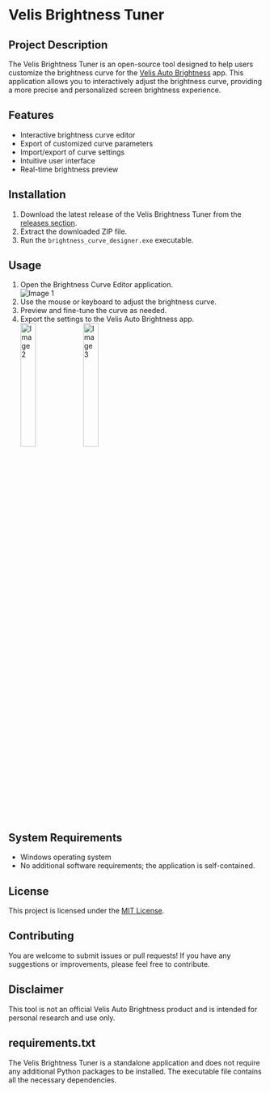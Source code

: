 # Velis Brightness Tuner

## Project Description

The Velis Brightness Tuner is an open-source tool designed to help users customize the brightness curve for the [Velis Auto Brightness](https://play.google.com/store/apps/details?id=com.velis.auto.brightness) app. This application allows you to interactively adjust the brightness curve, providing a more precise and personalized screen brightness experience.

## Features

- Interactive brightness curve editor
- Export of customized curve parameters
- Import/export of curve settings
- Intuitive user interface
- Real-time brightness preview

## Installation

1. Download the latest release of the Velis Brightness Tuner from the [releases section](https://github.com/Yen-Lung-Huang/velis-brightness-tuner/releases/latest).
2. Extract the downloaded ZIP file.
3. Run the `brightness_curve_designer.exe` executable.

## Usage

1. Open the Brightness Curve Editor application.  
![Image 1](https://github.com/user-attachments/assets/5275f849-d1bb-4dc0-b39e-4a97fc7a4ea7)
2. Use the mouse or keyboard to adjust the brightness curve.  
3. Preview and fine-tune the curve as needed.  
4. Export the settings to the Velis Auto Brightness app.  
   <img src="https://github.com/user-attachments/assets/25854095-9cbb-4744-a589-3ddcd3361ec4" alt="Image 2" width="25%">
   <img src="https://github.com/user-attachments/assets/f74677cd-c6da-404b-abc2-f97f543d9f2d" alt="Image 3" width="25%">

## System Requirements

- Windows operating system
- No additional software requirements; the application is self-contained.

## License

This project is licensed under the [MIT License](LICENSE).

## Contributing

You are welcome to submit issues or pull requests! If you have any suggestions or improvements, please feel free to contribute.

## Disclaimer

This tool is not an official Velis Auto Brightness product and is intended for personal research and use only.

## requirements.txt

The Velis Brightness Tuner is a standalone application and does not require any additional Python packages to be installed. The executable file contains all the necessary dependencies.
